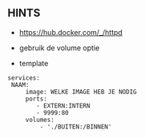 ## HINTS

- https://hub.docker.com/_/httpd
- gebruik de volume optie

- template

```YML
services:
 NAAM:
     image: WELKE IMAGE HEB JE NODIG
     ports:
        - EXTERN:INTERN
        - 9999:80
     volumes:
         - './BUITEN:/BINNEN'

```